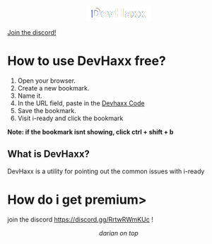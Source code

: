 <p align="center">
<a href="https://dariandev.com">
    <img alt="DevHaxx" src="https://github.com/DevTech-Services/DevHaxx/blob/main/DevHaxx.png?raw=true">
</p>

[Join the discord!](https://discord.gg/haxx)

# How to use DevHaxx free?

1. Open your browser.
2. Create a new bookmark.
3. Name it.
4. In the URL field, paste in the [Devhaxx Code](https://raw.githubusercontent.com/DevTech-Services/DevHaxx/main/devHaxxLoader.js)
5. Save the bookmark.
6. Visit i-ready and click the bookmark

**Note: if the bookmark isnt showing, click ctrl + shift + b**

## What is DevHaxx?
DevHaxx is a utility for pointing out the common issues with i-ready
# How do i get premium>
join the discord https://discord.gg/RrtwRWmKUc !
</p>

<p align="center">
  <em>darian on top</em>
</p>

